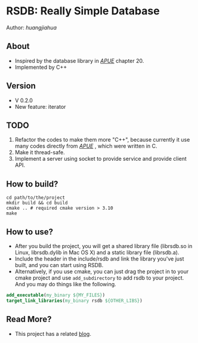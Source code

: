 # RSDB: Really Simple Database

Author: *huangjiahua*

## About

* Inspired by the database library in *[APUE](http://www.apuebook.com)* chapter 20.
* Implemented by C++

## Version

* V 0.2.0
* New feature: iterator

## TODO

1. Refactor the codes to make them more "C++", because currently it use many codes directly from *[APUE](http://www.apuebook.com)* , which were written in C.
2. Make it thread-safe.
3. Implement a server using socket to provide service and provide client API.

## How to build?

```
cd path/to/the/project
mkdir build && cd build
cmake .. # required cmake version > 3.10
make
```

## How to use?

* After you build the project, you will get a shared library file (librsdb.so in Linux, librsdb.dylib in Mac OS X) and a static library file (librsdb.a).
* Include the header in the include/rsdb and link the library you've just built, and you can start using RSDB.
* Alternatively, if you use cmake, you can just drag the project in to your cmake project and use `add_subdirectory` to add rsdb to your project. And you may do things like the following.

```cmake
add_executable(my_binary ${MY_FILES})
target_link_libraries(my_binary rsdb ${OTHER_LIBS})
```

## Read More?

* This project has a related [blog](https://jiahuah.com/content/fa85).
